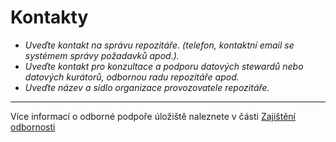 
# Kontakty

- *Uveďte kontakt na správu repozitáře. (telefon, kontaktní email se systémem správy požadavků apod.).*
- *Uveďte kontakt pro konzultace a podporu datových stewardů nebo datových kurátorů, odbornou radu repozitáře apod.*
- *Uveďte název a sídlo organizace provozovatele repozitáře.*

---
Více informací o odborné podpoře úložiště naleznete v části [Zajištění odbornosti](zajisteni-odbornosti.md)
